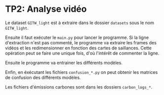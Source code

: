# TP2: Analyse vidéo

Le dataset `GITW_light` est à extraire dans le dossier `datasets` sous le nom `GITW_light`.

Ensuite il faut exécuter le `main.py` pour lancer le programme. Si la ligne d'extraction n'est pas commenté, le programme va extraire les frames des vidéos et les redimensionner en fonction des cartes de saillances. Cette opération peut se faire une unique fois, d'où l'intérêt de commenter la ligne.

Ensuite le programme va entrainer les différents modèles.

Enfin, en éxécutant les fichiers `confusion_*.py` on peut obtenir les matrices de confusion des différents modèles.

Les fichiers d'émissions carbones sont dans les dossiers `carbon_logs_*`.